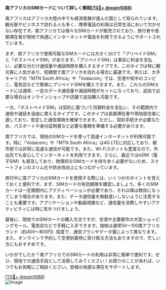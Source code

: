 **南アフリカのSIMカードについて詳しく解説[[TG💪+ @esim1088](https://t.me/s/esim1088)]**

南アフリカはアフリカ大陸の中でも経済発展が進んだ国として知られています。観光客やビジネスで訪れる人も多く、携帯電話の利用は日常生活において欠かせない存在です。南アフリカでは様々なSIMカードが販売されており、旅行者や長期滞在者が現地で快適にインターネットや電話を利用できるようにサポートされています。

まず、南アフリカで使用可能なSIMカードには大きく分けて「プリペイドSIM」と「ポストペイドSIM」があります。「プリペイドSIM」は事前に料金を支払い、必要な分だけ通信量や通話時間を購入するタイプです。このタイプは特に観光客に人気があり、短期間で南アフリカを訪れる場合に最適です。例えば、大手キャリアの「MTN South Africa」や「Vodacom」では、空港や街中のコンビニ、電気店などで簡単にプリペイドSIMを購入できます。また、これらのSIMカードには通常、一定のデータ通信量や通話時間がセットになっており、追加で必要な場合はオンラインショップや店舗で追加購入可能です。

一方、「ポストペイドSIM」は契約に基づいて月額料金を支払い、その範囲内で通信や通話を自由に使えるタイプです。このタイプは長期滞在者や現地居住者に適しており、安定した通信環境を確保できます。ただし、契約手続きが必要なため、パスポートや身分証明書など必要な書類を準備する必要があります。

南アフリカでは、現地のSIMカードを使って高速インターネットが利用可能です。特に「Vodacom」や「MTN South Africa」は4G LTEに対応しており、都市部では非常に高速な通信が可能です。また、Wi-Fiスポットも豊富なので、外出先でも安心してインターネットを利用できます。さらに、最近ではeSIM（電子SIM）も普及しており、物理的なSIMカードを持ち歩く必要がないため、スマートフォンのスリム化や防水性向上にもつながっています。

旅行中に南アフリカのSIMカードを使用する際には、いくつかのポイントを覚えておくと便利です。まず、SIMカードの有効期限を確認しましょう。多くのSIMカードは一定期間内にアクティベーションが必要であり、それ以降は無効になってしまう場合があります。また、データ通信量を無駄遣いしないように注意することも重要です。アプリケーションや動画視聴など、通信量を消費しやすいアクティビティには特に気をつけましょう。

最後に、現地でのSIMカードの購入方法ですが、空港や主要都市の大型ショッピングモール、電気店などで手軽に入手できます。価格は通常50〜100南アフリカランド（約400〜800円）程度で、通信プランやデータ量によって異なります。また、オンラインで予約して空港到着時に受け取る方法もありますので、忙しい方にもおすすめです。

いかがでしたか？南アフリカでのSIMカードの利用は非常に簡単で便利です。ぜひ、現地での通信手段として活用してみてください！お困りのことがあれば、いつでもお気軽にご相談ください。皆様の快適な滞在をサポートします。

[[TG💪+ @esim1088](https://t.me/s/esim1088)]  
![Image](https://i.postimg.cc/Y0z9fWf4/image.png)